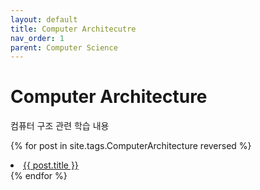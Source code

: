 ```yaml
---
layout: default
title: Computer Architecutre
nav_order: 1
parent: Computer Science
---
```


# Computer Architecture
컴퓨터 구조 관련 학습 내용

{% for post in site.tags.ComputerArchitecture reversed %}
  <li><a href="{{ post.url }}">{{ post.title }}</a></li>
{% endfor %}

